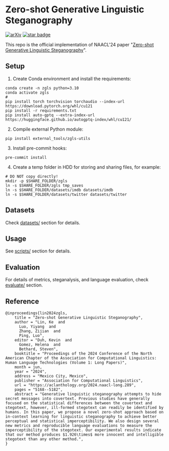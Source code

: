 # Zero-shot Generative Linguistic Steganography

[![arXiv](https://img.shields.io/badge/arXiv-2403.10856-brightgreen.svg)](https://arxiv.org/abs/2403.10856)
[![star badge](https://img.shields.io/github/stars/leonardodalinky/zero-shot-GLS?style=social)](https://github.com/leonardodalinky/zero-shot-GLS)

This repo is the official implementation of NAACL'24 paper "[Zero-shot Generative Linguistic Steganography](https://aclanthology.org/2024.naacl-long.289/)".

## Setup

1. Create Conda environment and install the requirements:
```shell
conda create -n zgls python=3.10
conda activate zgls
#
pip install torch torchvision torchaudio --index-url https://download.pytorch.org/whl/cu121
pip install -r requirements.txt
pip install auto-gptq --extra-index-url https://huggingface.github.io/autogptq-index/whl/cu121/
```
2. Compile external Python module:
```shell
pip install external_tools/zgls-utils
```
3. Install pre-commit hooks:
```shell
pre-commit install
```
4. Create a temp folder in HDD for storing and sharing files, for example:
```shell
# DO NOT copy directly!
mkdir -p $SHARE_FOLDER/zgls
ln -s $SHARE_FOLDER/zgls tmp_saves
ln -s $SHARE_FOLDER/datasets/imdb datasets/imdb
ln -s $SHARE_FOLDER/datasets/twitter datasets/twitter
```

## Datasets

Check [datasets/](datasets/README.md) section for details.

## Usage

See [scripts/](scripts/README.md) section for details.

## Evaluation

For details of metrics, steganalysis, and language evaluation, check [evaluate/](evaluate/README.md) section.

## Reference

```
@inproceedings{lin2024zgls,
    title = "Zero-shot Generative Linguistic Steganography",
    author = "Lin, Ke  and
      Luo, Yiyang  and
      Zhang, Zijian  and
      Ping, Luo",
    editor = "Duh, Kevin  and
      Gomez, Helena  and
      Bethard, Steven",
    booktitle = "Proceedings of the 2024 Conference of the North American Chapter of the Association for Computational Linguistics: Human Language Technologies (Volume 1: Long Papers)",
    month = jun,
    year = "2024",
    address = "Mexico City, Mexico",
    publisher = "Association for Computational Linguistics",
    url = "https://aclanthology.org/2024.naacl-long.289",
    pages = "5168--5182",
    abstract = "Generative linguistic steganography attempts to hide secret messages into covertext. Previous studies have generally focused on the statistical differences between the covertext and stegotext, however, ill-formed stegotext can readily be identified by humans. In this paper, we propose a novel zero-shot approach based on in-context learning for linguistic steganography to achieve better perceptual and statistical imperceptibility. We also design several new metrics and reproducible language evaluations to measure the imperceptibility of the stegotext. Our experimental results indicate that our method produces $1.926\times$ more innocent and intelligible stegotext than any other method.",
}
```
